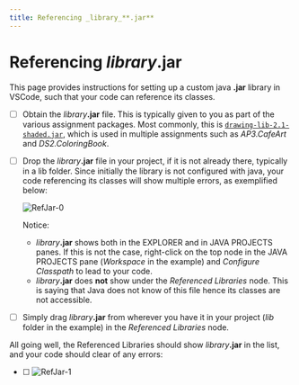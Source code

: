 ```yaml
---
title: Referencing _library_**.jar**
---
```

# Referencing _library_**.jar**

This page provides instructions for setting up a custom java **.jar** library in VSCode, such that your code can reference its classes.

- [ ] Obtain the _library_**.jar** file. This is typically given to you as part of the various assignment packages. Most commonly, this is [`drawing-lib-2.1-shaded.jar`](https://florinteo.github.io/EduCode/DrawingLib/drawing-lib-2.1-shaded.jar), which is used in multiple assignments such as _AP3.CafeArt_ and _DS2.ColoringBook_.
- [ ] Drop the _library_**.jar** file in your project, if it is not already there, typically in a lib folder. Since initially the library is not configured with java, your code referencing its classes will show multiple errors, as exemplified below:  

    <img alt="RefJar-0" src="https://lwhsstave.github.io/Setup/RefJar/res/RefJar-0.png">

    Notice:  
    - _library_**.jar** shows both in the EXPLORER and in JAVA PROJECTS panes. If this is not the case, right-click on the top node in the JAVA PROJECTS pane (_Workspace_ in the example) and _Configure Classpath_ to lead to your code.
    - _library_**.jar** does **not** show under the *Referenced Libraries* node. This is saying that Java does not know of this file hence its classes are not accessible.
- [ ] Simply drag _library_**.jar** from wherever you have it in your project (_lib_ folder in the example) in the *Referenced Libraries* node.

All going well, the Referenced Libraries should show _library_**.jar** in the list, and your code should clear of any errors:

- [ ] <img alt="RefJar-1" src="https://lwhsstave.github.io/Setup/RefJar/res/RefJar-1.png">
